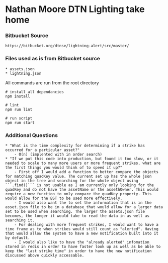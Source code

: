 # Nathan Moore DTN Lighting take home
 
### Bitbucket Source
    https://bitbucket.org/dtnse/lightning-alert/src/master/

### Files used as is from Bitbucket source
    * assets.json
    * lightning.json

All commands are run from the root directory
```
# install all dependancies
npm install

# lint
npm run lint

# run script
npm run start
```

### Additional Questions
    * "What is the time complexity for determining if a strike has occurred for a particular asset?"
        - O(n) (implented with in order search)
    * "If we put this code into production, but found it too slow, or it needed to scale to many more users or more frequent strikes, what are the first things you would think of to speed it up?"
        - First off I would add a function to better compare the objects for matching quadKey value. The current set up has the whole json object in the tree and searching for the whole object using ```.find()``` is not usable as I am currently only looking for the quadKey and do not have the assetName or the assethOwner. This would require a new function to only compare the quadKey property. This would allow for the BST to be used more effectively. 
        - I would also want the to set the information that is in the asset.json file to be in a database that would allow for a larger data set to be used when searching. The larger the assets.json file becomes, the longer it would take to read the data in as well as searching it. 
        - For dealing with more frequent strikes, I would want to have a time frame as to when strikes would still count as "alerted". Having that would allow the system to have a new notification built into it by default. 
        - I would also like to have the "already alerted" infomation stored in redis in order to have faster look up as well as be able to keep the "last strike time" in order to have the new notification discussed above quickly accessable. 
        